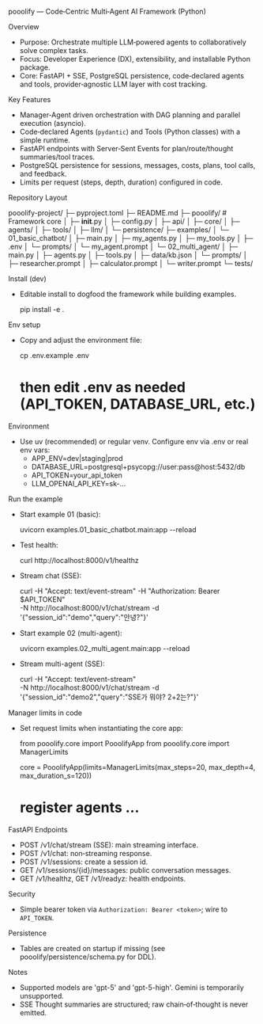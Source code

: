 pooolify — Code‑Centric Multi‑Agent AI Framework (Python)

Overview

- Purpose: Orchestrate multiple LLM‑powered agents to collaboratively solve complex tasks.
- Focus: Developer Experience (DX), extensibility, and installable Python package.
- Core: FastAPI + SSE, PostgreSQL persistence, code‑declared agents and tools, provider‑agnostic LLM layer with cost tracking.

Key Features

- Manager‑Agent driven orchestration with DAG planning and parallel execution (asyncio).
- Code‑declared Agents (`pydantic`) and Tools (Python classes) with a simple runtime.
- FastAPI endpoints with Server‑Sent Events for plan/route/thought summaries/tool traces.
- PostgreSQL persistence for sessions, messages, costs, plans, tool calls, and feedback.
- Limits per request (steps, depth, duration) configured in code.

Repository Layout

pooolify-project/
├─ pyproject.toml
├─ README.md
├─ pooolify/ # Framework core
│ ├─ **init**.py
│ ├─ config.py
│ ├─ api/
│ ├─ core/
│ ├─ agents/
│ ├─ tools/
│ ├─ llm/
│ └─ persistence/
├─ examples/
│ └─ 01_basic_chatbot/
│ ├─ main.py
│ ├─ my_agents.py
│ ├─ my_tools.py
│ ├─ .env
│ └─ prompts/
│ └─ my_agent.prompt
│ └─ 02_multi_agent/
│ ├─ main.py
│ ├─ agents.py
│ ├─ tools.py
│ ├─ data/kb.json
│ └─ prompts/
│ ├─ researcher.prompt
│ ├─ calculator.prompt
│ └─ writer.prompt
└─ tests/

Install (dev)

- Editable install to dogfood the framework while building examples.

  pip install -e .

Env setup

- Copy and adjust the environment file:

  cp .env.example .env

  # then edit .env as needed (API_TOKEN, DATABASE_URL, etc.)

Environment

- Use uv (recommended) or regular venv. Configure env via .env or real env vars:
  - APP_ENV=dev|staging|prod
  - DATABASE_URL=postgresql+psycopg://user:pass@host:5432/db
  - API_TOKEN=your_api_token
  - LLM_OPENAI_API_KEY=sk-...

Run the example

- Start example 01 (basic):

  uvicorn examples.01_basic_chatbot.main:app --reload

- Test health:

  curl http://localhost:8000/v1/healthz

- Stream chat (SSE):

  curl -H "Accept: text/event-stream" -H "Authorization: Bearer $API_TOKEN" \
   -N http://localhost:8000/v1/chat/stream -d '{"session_id":"demo","query":"안녕?"}'

- Start example 02 (multi-agent):

  uvicorn examples.02_multi_agent.main:app --reload

- Stream multi-agent (SSE):

  curl -H "Accept: text/event-stream" \
   -N http://localhost:8000/v1/chat/stream -d '{"session_id":"demo2","query":"SSE가 뭐야? 2+2는?"}'

Manager limits in code

- Set request limits when instantiating the core app:

  from pooolify.core import PooolifyApp
  from pooolify.core import ManagerLimits

  core = PooolifyApp(limits=ManagerLimits(max_steps=20, max_depth=4, max_duration_s=120))

  # register agents ...

FastAPI Endpoints

- POST /v1/chat/stream (SSE): main streaming interface.
- POST /v1/chat: non‑streaming response.
- POST /v1/sessions: create a session id.
- GET /v1/sessions/{id}/messages: public conversation messages.
- GET /v1/healthz, GET /v1/readyz: health endpoints.

Security

- Simple bearer token via `Authorization: Bearer <token>`; wire to `API_TOKEN`.

Persistence

- Tables are created on startup if missing (see pooolify/persistence/schema.py for DDL).

Notes

- Supported models are 'gpt-5' and 'gpt-5-high'. Gemini is temporarily unsupported.
- SSE Thought summaries are structured; raw chain‑of‑thought is never emitted.
